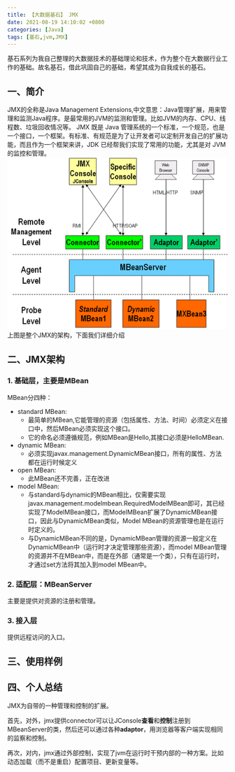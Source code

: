 ```yaml
---
title: 【大数据基石】 JMX
date: 2021-08-19 14:10:02 +0800
categories: [Java]
tags: [基石,jvm,JMX]
---
```

基石系列为我自己整理的大数据技术的基础理论和技术，作为整个在大数据行业工作的基础。故名基石，借此巩固自己的基础，希望其成为自我成长的基石。

## 一、简介
JMX的全称是Java Management Extensions,中文意思：Java管理扩展，用来管理和监测Java程序。是最常用的JVM的监测和管理。比如JVM的内存、CPU、线程数、垃圾回收情况等。
JMX 既是 Java 管理系统的一个标准，一个规范，也是一个接口，一个框架。有标准、有规范是为了让开发者可以定制开发自己的扩展功能，而且作为一个框架来讲，JDK 已经帮我们实现了常用的功能，尤其是对 JVM 的监控和管理。
![jmx](assets/img/posts_img/jmx.png)
上图是整个JMX的架构，下面我们详细介绍

## 二、JMX架构
### 1. 基础层，主要是MBean
MBean分四种：
* standard MBean:
  * 最简单的MBean,它能管理的资源（包括属性、方法、时间）必须定义在接口中，然后MBean必须实现这个接口。
  * 它的命名必须遵循规范，例如MBean是Hello,其接口必须是HelloMBean.
* dynamic MBean:
  * 必须实现javax.management.DynamicMBean接口，所有的属性、方法都在运行时候定义
* open MBean:
  * 此MBean还不完善，正在改进
* model MBean:
  * 与standard与dynamic的MBean相比，仅需要实现javax.management.modelmbean.RequiredModelMBean即可，其已经实现了ModelMBean接口，而ModelMBean扩展了DynamicMBean接口，因此与DynamicMBean类似，Model MBean的资源管理也是在运行时定义的。
  * 与DynamicMBean不同的是，DynamicMBean管理的资源一般定义在DynamicMBean中（运行时才决定管理那些资源），而model MBean管理的资源并不在MBean中，而是在外部（通常是一个类），只有在运行时，才通过set方法将其加入到model MBean中。
### 2. 适配层：MBeanServer
主要是提供对资源的注册和管理。

### 3. 接入层
提供远程访问的入口。

## 三、使用样例

## 四、个人总结

JMX为自带的一种管理和控制的扩展。  

首先，对外，jmx提供connector可以让JConsole**查看**和**控制**注册到MBeanServer的类，然后还可以通过各种**adaptor**，用浏览器等客户端实现相同的监察和控制。

再次，对内，jmx通过外部控制，实现了jvm在运行时干预内部的一种方案。比如动态加载（而不是重启）配置项目、更新变量等。

